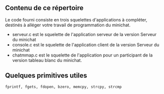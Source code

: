 Contenu de ce répertoire
------------------------
Le code fourni consiste en trois squelettes d'applications à compléter, destinés à alléger
votre travail de programmation du minichat.

- serveur.c est le squelette de l'application serveur de la version Serveur du minichat
- console.c est le squelette de l'application client de la version Serveur du minichat
- chatmmap.c est le squelette de l'application pour un participant de la version
	tableau blanc du minichat.
	
Quelques primitives utiles
--------------------------
`fprintf, fgets, fdopen, bzero, memcpy, strcpy, strcmp`